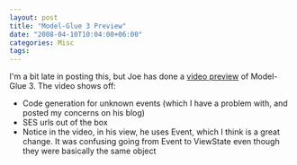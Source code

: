 ```yaml
---
layout: post
title: "Model-Glue 3 Preview"
date: "2008-04-10T10:04:00+06:00"
categories: Misc 
tags: 
---
```


I'm a bit late in posting this, but Joe has done a <a href="http://www.firemoss.com/blog/index.cfm/2008/4/9/MG3-Video-Sneak-Peak--Event-Generation">video preview</a> of Model-Glue 3. The video shows off:

<ul>
<li>Code generation for unknown events (which I have a problem with, and posted my concerns on his blog)
<li>SES urls out of the box
<li>Notice in the video, in his view, he uses Event, which I think is a great change. It was confusing going from Event to ViewState even though they were basically the same object
</ul>
